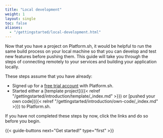 ```yaml
---
title: "Local development"
weight: 1
layout: single
toc: false
aliases:
  - "/gettingstarted/local-development.html"
---
```


Now that you have a project on Platform.sh, it would be helpful to run the same build process on your local machine so that you can develop and test new features before pushing them. This guide will take you through the steps of connecting remotely to your services and building your application locally.

These steps assume that you have already:

* Signed up for a [free trial account](https://accounts.platform.sh/platform/trial/general/setup) with Platform.sh.
* Started either a [template project]({{< relref "/gettingstarted/introduction/template/_index.md" >}}) or [pushed your own code]({{< relref "/gettingstarted/introduction/own-code/_index.md" >}}) to Platform.sh.

If you have not completed these steps by now, click the links and do so before you begin.

{{< guide-buttons next="Get started!" type="first" >}}
